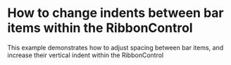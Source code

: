 # How to change indents between bar items within the RibbonControl


<p>This example demonstrates how to adjust spacing between bar items, and increase their vertical indent within the RibbonControl</p>

<br/>


